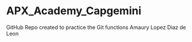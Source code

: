 # APX_Academy_Capgemini
GitHub Repo created to practice the Git functions
Amaury Lopez Diaz de Leon
